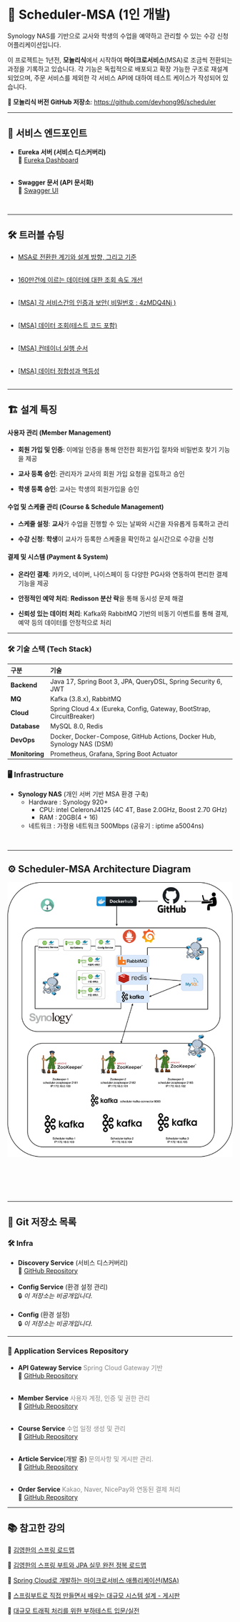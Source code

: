 # 📅 Scheduler-MSA (1인 개발)

Synology NAS를 기반으로 교사와 학생의 수업을 예약하고 관리할 수 있는 수강 신청 어플리케이션입니다. 

  이 프로젝트는 1년전, **모놀리식**에서 시작하여 **마이크로서비스**(MSA)로 조금씩 전환되는 과정을 기록하고 있습니다. 각 기능은 독립적으로 배포되고 확장 가능한 구조로 재설계 되었으며, 주문 서비스를 제외한 각 서비스 API에 대하여 테스트 케이스가 작성되어 있습니다.

**🔗 모놀리식 버전 GitHub 저장소**: https://github.com/devhong96/scheduler

---
## 🚀 서비스 엔드포인트
- **Eureka 서버 (서비스 디스커버리)**  
  🔗 [Eureka Dashboard](https://seho0218.synology.me:8762/)<br><br>

- **Swagger 문서 (API 문서화)**  
  🔗 [Swagger UI](https://seho0218.synology.me:8087/swagger-ui/index.html)

<br>

---

## 🛠️ 트러블 슈팅

- [MSA로 전환한 계기와 설계 방향, 그리고 기준](https://dev-hong96.tistory.com/134)<br><br>

- [160만건에 이르는 데이터에 대한 조회 속도 개선](https://dev-hong96.tistory.com/141)<br><br>

- [[MSA] 각 서비스간의 인증과 보안( 비밀번호 : 4zMDQ4Nj )](https://dev-hong96.tistory.com/135)<br><br>

- [[MSA] 데이터 조회(테스트 코드 포함)](https://dev-hong96.tistory.com/136)<br><br>

- [[MSA] 컨테이너 실행 순서](https://dev-hong96.tistory.com/137)<br><br>

- [[MSA] 데이터 정합성과 멱등성](https://dev-hong96.tistory.com/138)<br><br>


---
## 🏗️ 설계 특징

#### **사용자 관리 (Member Management)**

- **회원 가입 및 인증**: 이메일 인증을 통해 안전한 회원가입 절차와 비밀번호 찾기 기능을 제공

- **교사 등록 승인**: 관리자가 교사의 회원 가입 요청을 검토하고 승인

- **학생 등록 승인**: 교사는 학생의 회원가입을 승인

#### **수업 및 스케줄 관리 (Course & Schedule Management)**

- **스케줄 설정**: **교사**가 수업을 진행할 수 있는 날짜와 시간을 자유롭게 등록하고 관리

- **수강 신청**: **학생**이 교사가 등록한 스케줄을 확인하고 실시간으로 수강을 신청

#### **결제 및 시스템 (Payment & System)**

- **온라인 결제**: 카카오, 네이버, 나이스페이 등 다양한 PG사와 연동하여 편리한 결제 기능을 제공

- **안정적인 예약 처리**: **Redisson 분산 락**을 통해 동시성 문제 해결

- **신뢰성 있는 데이터 처리**: Kafka와 RabbitMQ 기반의 비동기 이벤트를 통해 결제, 예약 등의 데이터를 안정적으로 처리

---
### 🛠️ 기술 스택 (Tech Stack)

| 구분             | 기술                                                                     |
| :------------- | :--------------------------------------------------------------------- |
| **Backend**    | Java 17, Spring Boot 3, JPA, QueryDSL, Spring Security 6, JWT          |
| **MQ**         | Kafka (3.8.x), RabbitMQ                                                |
| **Cloud**      | Spring Cloud 4.x (Eureka, Config, Gateway, BootStrap, CircuitBreaker)  |
| **Database**   | MySQL 8.0, Redis                                                       |
| **DevOps**     | Docker, Docker-Compose, GitHub Actions, Docker Hub, Synology NAS (DSM) |
| **Monitoring** | Prometheus, Grafana, Spring Boot Actuator                              |
### 🖥️ Infrastructure
- **Synology NAS** (개인 서버 기반 MSA 환경 구축)
  -  Hardware : Synology 920+ 
     - CPU: intel CeleronJ4125 (4C 4T, Base 2.0GHz, Boost 2.70 GHz)
     - RAM : 20GB(4 + 16)
  - 네트워크 : 가정용 네트워크 500Mbps (공유기 : iptime a5004ns)
<br>

---
## ⚙️ Scheduler-MSA Architecture Diagram

![scheduler.png](scheduler.png)

<br><br><br><br>

---
## 📌 Git 저장소 목록

### 🛠️ Infra

- **Discovery Service** (서비스 디스커버리)<br>🔗 [GitHub Repository](https://github.com/devhong96/scheduler-discovery-service)<br><br>
- **Config Service** (환경 설정 관리)  
  🔒 *이 저장소는 비공개입니다.*<br><br>
- **Config** (환경 설정)  
  🔒 *이 저장소는 비공개입니다.*
---
### 🚀 Application Services Repository

- **API Gateway Service**<span style="color: #888;"> Spring Cloud Gateway 기반</span><br>🔗 [GitHub Repository](https://github.com/devhong96/scheduler-apigateway-service)<br><br>

- **Member Service**<span style="color: #888;"> 사용자 계정, 인증 및 권한 관리</span><br>🔗 [GitHub Repository](https://github.com/devhong96/scheduler-member-service)<br><br>

- **Course Service**<span style="color: #888;"> 수업 일정 생성 및 관리</span><br>🔗 [GitHub Repository](https://github.com/devhong96/scheduler-course-service)<br><br>

- **Article Service**(개발 중)<span style="color: #888;"> 문의사항 및 게시판 관리.</span><br>🔗 [GitHub Repository](https://github.com/devhong96/scheduler-article-service)<br><br>

- **Order Service**<span style="color: #888;"> Kakao, Naver, NicePay와 연동된 결제 처리</span><br>🔗 [GitHub Repository](https://github.com/devhong96/scheduler-order-service)

---
## 📚 참고한 강의

🔗 [김영한의 스프링 로드맵](https://www.inflearn.com/roadmaps/373)

🔗 [김영한의 스프링 부트와 JPA 실무 완전 정복 로드맵](https://www.inflearn.com/roadmaps/149)

🔗 [Spring Cloud로 개발하는 마이크로서비스 애플리케이션(MSA)](https://www.inflearn.com/course/%EC%8A%A4%ED%94%84%EB%A7%81-%ED%81%B4%EB%9D%BC%EC%9A%B0%EB%93%9C-%EB%A7%88%EC%9D%B4%ED%81%AC%EB%A1%9C%EC%84%9C%EB%B9%84%EC%8A%A4)

🔗 [스프링부트로 직접 만들면서 배우는 대규모 시스템 설계 - 게시판](https://www.inflearn.com/course/%EC%8A%A4%ED%94%84%EB%A7%81%EB%B6%80%ED%8A%B8%EB%A1%9C-%EB%8C%80%EA%B7%9C%EB%AA%A8-%EC%8B%9C%EC%8A%A4%ED%85%9C%EC%84%A4%EA%B3%84-%EA%B2%8C%EC%8B%9C%ED%8C%90)

🔗 [대규모 트래픽 처리를 위한 부하테스트 입문/실전](https://www.inflearn.com/course/%EB%8C%80%EA%B7%9C%EB%AA%A8%ED%8A%B8%EB%9E%98%ED%94%BD-%EB%B6%80%ED%95%98%ED%85%8C%EC%8A%A4%ED%8A%B8-%EC%9E%85%EB%AC%B8-%EC%8B%A4%EC%A0%84)


